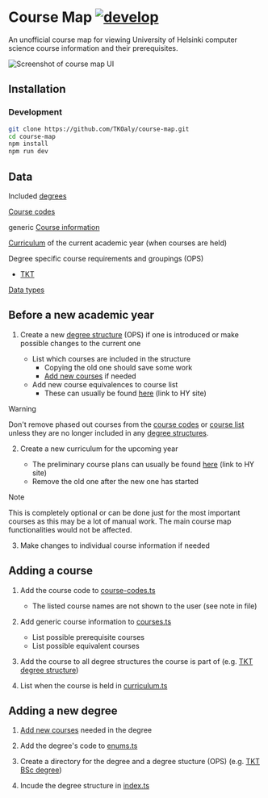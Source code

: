 # Course Map [![develop](https://github.com/TKOaly/course-map/actions/workflows/test.yml/badge.svg?branch=develop)](https://github.com/TKOaly/course-map/actions/workflows/test.yml)

An unofficial course map for viewing University of Helsinki computer science course information and their prerequisites.

<picture>
  <source media="(prefers-color-scheme: dark)" srcset="https://github.com/user-attachments/assets/fbc707bf-d084-4703-b93b-3aaac3a00983">
  <img alt="Screenshot of course map UI" src="https://github.com/user-attachments/assets/23fb3046-ad3b-481d-9d84-c5661edc7ed1">
</picture>

## Installation

### Development

```bash
git clone https://github.com/TKOaly/course-map.git
cd course-map
npm install
npm run dev
```

## Data

Included [degrees](degrees/index.ts)

[Course codes](degrees/course-codes.ts)

generic [Course information](degrees/courses.ts)

[Curriculum](degrees/curriculum.ts) of the current academic year (when courses are held)

Degree specific course requirements and groupings (OPS)

-   [TKT](degrees/tkt/structure.ts)

[Data types](degrees/types.ts)

## Before a new academic year

1.  Create a new [degree structure](degrees/tkt/structure.ts) (OPS) if one is introduced or make possible changes to the current one

    -   List which courses are included in the structure
        -   Copying the old one should save some work
        -   [Add new courses](#adding-a-course) if needed
    -   Add new course equivalences to course list
        -   These can usually be found [here](https://studies.helsinki.fi/ohjeet/artikkeli/opetussuunnitelma-ja-opintojen-vastaavuudet) (link to HY site)

> [!WARNING]
> Don't remove phased out courses from the [course codes](degrees/course-codes.ts) or [course list](degrees/courses.ts) unless they are no longer included in any [degree structures](degrees/tkt/structure.ts).

2.  Create a new curriculum for the upcoming year

    -   The preliminary course plans can usually be found [here](https://studies.helsinki.fi/ohjeet/artikkeli/mista-loydan-opintotarjonnan) (link to HY site)
    -   Remove the old one after the new one has started

> [!NOTE]
> This is completely optional or can be done just for the most important courses as this may be a lot of manual work. The main course map functionalities would not be affected.

3.  Make changes to individual course information if needed

## Adding a course

1. Add the course code to [course-codes.ts](degrees/course-codes.ts)

    - The listed course names are not shown to the user (see note in file)

2. Add generic course information to [courses.ts](degrees/courses.ts)

    - List possible prerequisite courses
    - List possible equivalent courses

3. Add the course to all degree structures the course is part of (e.g. [TKT degree structure](degrees/tkt/structure.ts))

4. List when the course is held in [curriculum.ts](degrees/curriculum.ts)

## Adding a new degree

1. [Add new courses](#adding-a-course) needed in the degree

2. Add the degree's code to [enums.ts](degrees/enums.ts)

3. Create a directory for the degree and a degree stucture (OPS) (e.g. [TKT BSc degree](degrees/tkt/structure.ts))

4. Incude the degree structure in [index.ts](degrees/index.ts)
